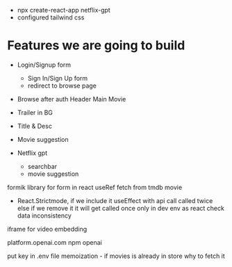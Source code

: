 - npx create-react-app netflix-gpt
- configured tailwind css

# Features we are going to build

- Login/Signup form

  - Sign In/Sign Up form
  - redirect to browse page

- Browse after auth
  Header
  Main Movie
- Trailer in BG
- Title & Desc
- Movie suggestion

- Netflix gpt
  - searchbar
  - movie suggestion

formik library for form in react
useRef
fetch from tmdb movie

- React.Strictmode, if we include it useEffect with api call called twice else if we remove it it will get called once only in dev env as react check data inconsistency

iframe for video embedding

platform.openai.com
npm openai

put key in .env file
memoization - if movies is already in store why to fetch it
